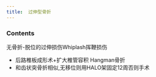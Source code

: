 ```yaml
---
title:  过伸型骨折
--- 
```


### Contents
无骨折-脱位的过伸损伤Whiplash挥鞭损伤
- 后路椎板成形术+扩大椎管容积
Hangman骨折
- 和齿状突骨折相似,无移位则用HALO架固定12周否则手术


